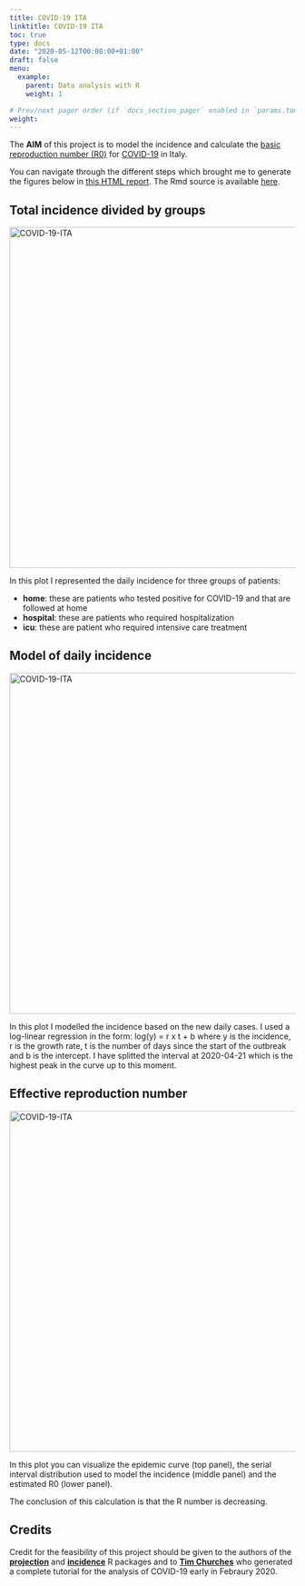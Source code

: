 ```yaml
---
title: COVID-19 ITA
linktitle: COVID-19 ITA
toc: true
type: docs
date: "2020-05-12T00:00:00+01:00"
draft: false
menu:
  example:
    parent: Data analysis with R
    weight: 1

# Prev/next pager order (if `docs_section_pager` enabled in `params.toml`)
weight: 
---
```


The **AIM** of this project is to model the incidence and calculate the [basic reproduction number (R0)](https://en.wikipedia.org/wiki/Basic_reproduction_number) for [COVID-19](https://www.thelancet.com/journals/lancet/article/PIIS0140-6736(20)30183-5/fulltext) in Italy. 

You can navigate through the different steps which brought me to generate the figures below in [this HTML report](/courses/COVID-19-ITA/2019-nCoV.html). The Rmd source is available [here](https://github.com/eugeniozoni/COVID-19_ITA/blob/master/2019-nCoV.Rmd).

## **Total incidence divided by groups**

<img src="/courses/COVID-19-ITA/total_incidence_ITA.png" alt="COVID-19-ITA" width="600"/>

In this plot I represented the daily incidence for three groups of patients:

* **home**: these are patients who tested positive for COVID-19 and that are followed at home
* **hospital**: these are patients who required hospitalization
* **icu**:  these are patient who required intensive care treatment

## **Model of daily incidence**

<img src="/courses/COVID-19-ITA/new_incidence_model.png" alt="COVID-19-ITA" width="600"/>

In this plot I modelled the incidence based on the new daily cases. I used a log-linear regression in the form: log(y) = r x t + b where y is the incidence, r is the growth rate, t is the number of days since the start of the outbreak and b is the intercept. I have splitted the interval at 2020-04-21 which is the highest peak in the curve up to this moment.

## **Effective reproduction number**

<img src="/courses/COVID-19-ITA/estimated_R.png" alt="COVID-19-ITA" width="600"/>

In this plot you can visualize the epidemic curve (top panel), the serial interval distribution used to model the incidence (middle panel) and the estimated R0 (lower panel).

The conclusion of this calculation is that the R number is decreasing.

## **Credits**

Credit for the feasibility of this project should be given to the authors of the [**projection**](https://www.repidemicsconsortium.org/projections/) and [**incidence**](https://www.repidemicsconsortium.org/incidence/) R packages and to [**Tim Churches**](https://timchurches.github.io/blog/posts/2020-02-18-analysing-covid-19-2019-ncov-outbreak-data-with-r-part-1/) who generated a complete tutorial for the analysis of COVID-19 early in Febraury 2020.


